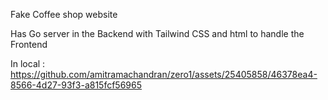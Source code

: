 Fake Coffee shop website 

Has Go server in the Backend with Tailwind CSS and html to handle the Frontend 


In local :
https://github.com/amitramachandran/zero1/assets/25405858/46378ea4-8566-4d27-93f3-a815fcf56965

